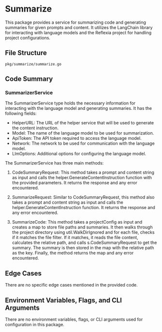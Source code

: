 # Summarize

This package provides a service for summarizing code and generating summaries for given prompts and content. It utilizes the LangChain library for interacting with language models and the Reflexia project for handling project configurations.

## File Structure

```
pkg/summarize/summarize.go
```

## Code Summary

### SummarizerService

The SummarizerService type holds the necessary information for interacting with the language model and generating summaries. It has the following fields:

- HelperURL: The URL of the helper service that will be used to generate the content instruction.
- Model: The name of the language model to be used for summarization.
- ApiToken: The API token required to access the language model.
- Network: The network to be used for communication with the language model.
- LlmOptions: Additional options for configuring the language model.

The SummarizerService has three main methods:

1. CodeSummaryRequest: This method takes a prompt and content string as input and calls the helper.GenerateContentInstruction function with the provided parameters. It returns the response and any error encountered.

2. SummarizeRequest: Similar to CodeSummaryRequest, this method also takes a prompt and content string as input and calls the helper.GenerateContentInstruction function. It returns the response and any error encountered.

3. SummarizeCode: This method takes a projectConfig as input and creates a map to store file paths and summaries. It then walks through the project directory using util.WalkDirIgnored and for each file, checks if it matches the file filter. If it matches, it reads the file content, calculates the relative path, and calls s.CodeSummaryRequest to get the summary. The summary is then stored in the map with the relative path as the key. Finally, the method returns the map and any error encountered.

## Edge Cases

There are no specific edge cases mentioned in the provided code.

## Environment Variables, Flags, and CLI Arguments

There are no environment variables, flags, or CLI arguments used for configuration in this package.

